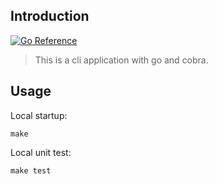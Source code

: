 ## Introduction

[![Go Reference](https://pkg.go.dev/badge/github.com/elliotxx/go-cli-prototype.svg)](https://pkg.go.dev/github.com/elliotxx/go-cli-prototype)

> This is a cli application with go and cobra.

## Usage
Local startup:
```
make
```

Local unit test:
```
make test
```
